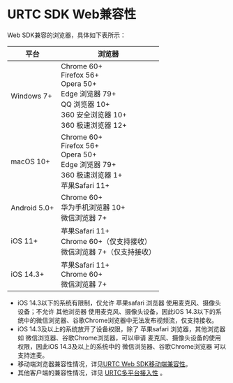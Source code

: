 # URTC SDK Web兼容性

Web SDK兼容的浏览器，具体如下表所示：

|平台 | 浏览器 |
|-|-|
|Windows 7+  | Chrome 60+ <br> Firefox 56+ <br> Opera 50+ <br> Edge 浏览器 79+ <br> QQ 浏览器 10+ <br> 360 安全浏览器 10+ <br> 360 极速浏览器 12+  |
|macOS 10+    | Chrome 60+ <br> Firefox 56+ <br> Opera 50+  <br> Edge 浏览器 79+ <br> 360 极速浏览器 1+  <br> 苹果Safari 11+ |
|Android 5.0+  | Chrome 60+ <br> 华为手机浏览器 10+ <br> 微信浏览器 7+ |
|iOS 11+   | 苹果Safari 11+ <br> Chrome 60+（仅支持接收） <br> 微信浏览器 7+（仅支持接收） |
|iOS 14.3+   | 苹果Safari 11+ <br> Chrome 60+  <br> 微信浏览器 7+|

 - iOS 14.3以下的系统有限制，仅允许 苹果safari 浏览器 使用麦克风、摄像头设备；不允许 其他浏览器 使用麦克风、摄像头设备，因此iOS 14.3以下的系统中的微信浏览器、谷歌Chrome浏览器中无法发布视频流，仅支持接收。
 - iOS 14.3及以上的系统放开了设备权限，除了 苹果safari 浏览器，其他浏览器 如 微信浏览器、谷歌Chrome浏览器，可以申请 麦克风、摄像头设备的使用权限，因此iOS 14.3及以上的系统中的 微信浏览器、谷歌Chrome浏览器 可以支持连麦。
 - 移动端浏览器兼容性情况，详见[URTC Web SDK移动端兼容性](urtc/faq/web_mobile)。
 - 其他客户端的兼容性情况，详见 [URTC多平台接入性](urtc/introduction/functions?id=SDKLimit) 。
